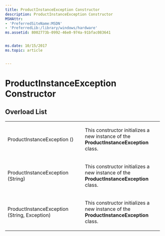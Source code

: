 ```yaml
---
title: ProductInstanceException Constructor
description: ProductInstanceException Constructor
MSHAttr:
- 'PreferredSiteName:MSDN'
- 'PreferredLib:/library/windows/hardware'
ms.assetid: 8002773b-0992-46e0-974a-91bfac083641


ms.date: 10/15/2017
ms.topic: article


---
```


# ProductInstanceException Constructor


## <span id="Overload_List"></span><span id="overload_list"></span><span id="OVERLOAD_LIST"></span>Overload List


<table>
<colgroup>
<col width="50%" />
<col width="50%" />
</colgroup>
<tbody>
<tr class="odd">
<td><p>ProductInstanceException ()</p></td>
<td><p>This constructor initializes a new instance of the <strong>ProductInstanceException</strong> class.</p></td>
</tr>
<tr class="even">
<td><p>ProductInstanceException (String)</p></td>
<td><p>This constructor initializes a new instance of the <strong>ProductInstanceException</strong> class.</p></td>
</tr>
<tr class="odd">
<td><p>ProductInstanceException (String, Exception)</p></td>
<td><p>This constructor initializes a new instance of the <strong>ProductInstanceException</strong> class.</p></td>
</tr>
</tbody>
</table>

 

 

 






